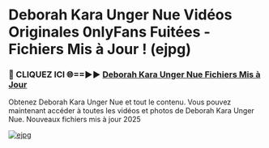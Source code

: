# Deborah Kara Unger Nue Vidéos Originales 0nlyFans Fuitées - Fichiers Mis à Jour ! (ejpg)

<h3>🔴 CLIQUEZ ICI 🌐==►► <a href="https://tinyurl.com/2pmr4ezf" rel="nofollow">Deborah Kara Unger Nue Fichiers Mis à Jour</a></h3>

Obtenez Deborah Kara Unger Nue et tout le contenu. Vous pouvez maintenant accéder à toutes les vidéos et photos de Deborah Kara Unger Nue. Nouveaux fichiers mis à jour 2025

[![ejpg](https://i.imgur.com/6SNvagu.gif)](https://tinyurl.com/2pmr4ezf)
